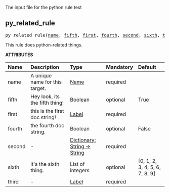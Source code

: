 <!-- Generated with Stardoc: http://skydoc.bazel.build -->

The input file for the python rule test

<a id="py_related_rule"></a>

## py_related_rule

<pre>
py_related_rule(<a href="#py_related_rule-name">name</a>, <a href="#py_related_rule-fifth">fifth</a>, <a href="#py_related_rule-first">first</a>, <a href="#py_related_rule-fourth">fourth</a>, <a href="#py_related_rule-second">second</a>, <a href="#py_related_rule-sixth">sixth</a>, <a href="#py_related_rule-third">third</a>)
</pre>

This rule does python-related things.

**ATTRIBUTES**


| Name  | Description | Type | Mandatory | Default |
| :------------- | :------------- | :------------- | :------------- | :------------- |
| <a id="py_related_rule-name"></a>name |  A unique name for this target.   | <a href="https://bazel.build/docs/build-ref.html#name">Name</a> | required |  |
| <a id="py_related_rule-fifth"></a>fifth |  Hey look, its the fifth thing!   | Boolean | optional | True |
| <a id="py_related_rule-first"></a>first |  this is the first doc string!   | <a href="https://bazel.build/docs/build-ref.html#labels">Label</a> | required |  |
| <a id="py_related_rule-fourth"></a>fourth |  the fourth doc string.   | Boolean | optional | False |
| <a id="py_related_rule-second"></a>second |  -   | <a href="https://bazel.build/docs/skylark/lib/dict.html">Dictionary: String -> String</a> | required |  |
| <a id="py_related_rule-sixth"></a>sixth |  it's the sixth thing.   | List of integers | optional | [0, 1, 2, 3, 4, 5, 6, 7, 8, 9] |
| <a id="py_related_rule-third"></a>third |  -   | <a href="https://bazel.build/docs/build-ref.html#labels">Label</a> | required |  |


